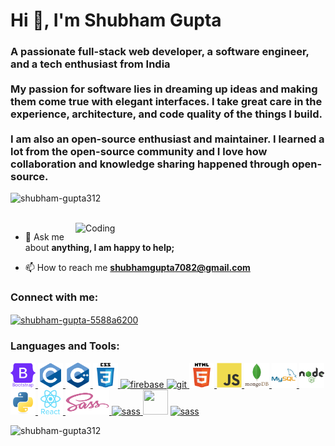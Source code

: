 <h1>Hi 👋, I'm Shubham Gupta</h1>
<h3>A passionate full-stack web developer, a software engineer, and a tech enthusiast from India <br/> <br/>My passion for software lies in dreaming up ideas and making them come true with elegant interfaces. I take great care in the experience, architecture, and code quality of the things I build. <br/><br/>I am also an open-source enthusiast and maintainer. I learned a lot from the open-source community and I love how collaboration and knowledge sharing happened through open-source.</h3>

<p align="left"> <img src="https://komarev.com/ghpvc/?username=shubham-gupta312&label=Profile%20views&color=0e75b6&style=flat" alt="shubham-gupta312" /> </p>
<br/>
<img align="right" alt="Coding"  width="400" src="https://cdn.dribbble.com/users/1059583/screenshots/4171367/coding-freak.gif"/>

- 💬 Ask me about **anything, I am happy to help;**

- 📫 How to reach me **shubhamgupta7082@gmail.com**

<h3 align="left">Connect with me:</h3>
<p align="left">
<a href="https://www.linkedin.com/in/shubham-gupta-885152292/" target="blank"><img align="center" src="https://raw.githubusercontent.com/rahuldkjain/github-profile-readme-generator/master/src/images/icons/Social/linked-in-alt.svg" alt="shubham-gupta-5588a6200" height="30" width="40" /></a>

</p>

<h3 align="left">Languages and Tools:</h3>
<p align="left"> <a href="https://getbootstrap.com" target="_blank" rel="noreferrer"> <img src="https://raw.githubusercontent.com/devicons/devicon/master/icons/bootstrap/bootstrap-plain-wordmark.svg" alt="bootstrap" width="40" height="40"/> </a> <a href="https://www.cprogramming.com/" target="_blank" rel="noreferrer"> <img src="https://raw.githubusercontent.com/devicons/devicon/master/icons/c/c-original.svg" alt="c" width="40" height="40"/> </a> <a href="https://www.w3schools.com/cpp/" target="_blank" rel="noreferrer"> <img src="https://raw.githubusercontent.com/devicons/devicon/master/icons/cplusplus/cplusplus-original.svg" alt="cplusplus" width="40" height="40"/> </a> <a href="https://www.w3schools.com/css/" target="_blank" rel="noreferrer"> <img src="https://raw.githubusercontent.com/devicons/devicon/master/icons/css3/css3-original-wordmark.svg" alt="css3" width="40" height="40"/> </a> <a href="https://firebase.google.com/" target="_blank" rel="noreferrer"> <img src="https://www.vectorlogo.zone/logos/firebase/firebase-icon.svg" alt="firebase" width="40" height="40"/> </a> <a href="https://git-scm.com/" target="_blank" rel="noreferrer"> <img src="https://www.vectorlogo.zone/logos/git-scm/git-scm-icon.svg" alt="git" width="40" height="40"/> </a> <a href="https://www.w3.org/html/" target="_blank" rel="noreferrer"> <img src="https://raw.githubusercontent.com/devicons/devicon/master/icons/html5/html5-original-wordmark.svg" alt="html5" width="40" height="40"/> </a> <a href="https://developer.mozilla.org/en-US/docs/Web/JavaScript" target="_blank" rel="noreferrer"> <img src="https://raw.githubusercontent.com/devicons/devicon/master/icons/javascript/javascript-original.svg" alt="javascript" width="40" height="40"/> </a> <a href="https://www.mongodb.com/" target="_blank" rel="noreferrer"> <img src="https://raw.githubusercontent.com/devicons/devicon/master/icons/mongodb/mongodb-original-wordmark.svg" alt="mongodb" width="40" height="40"/> </a> <a href="https://www.mysql.com/" target="_blank" rel="noreferrer"> <img src="https://raw.githubusercontent.com/devicons/devicon/master/icons/mysql/mysql-original-wordmark.svg" alt="mysql" width="40" height="40"/> </a> <a href="https://nodejs.org" target="_blank" rel="noreferrer"> <img src="https://raw.githubusercontent.com/devicons/devicon/master/icons/nodejs/nodejs-original-wordmark.svg" alt="nodejs" width="40" height="40"/> </a> <a href="https://www.python.org" target="_blank" rel="noreferrer"> <img src="https://raw.githubusercontent.com/devicons/devicon/master/icons/python/python-original.svg" alt="python" width="40" height="40"/> </a> <a href="https://reactjs.org/" target="_blank" rel="noreferrer"> <img src="https://raw.githubusercontent.com/devicons/devicon/master/icons/react/react-original-wordmark.svg" alt="react" width="40" height="40"/> </a>  <a href="https://sass-lang.com" target="_blank" rel="noreferrer"> <img src="https://raw.githubusercontent.com/devicons/devicon/master/icons/sass/sass-original.svg" alt="sass" width="70" height="40"/> </a>
<a href="https://www.php.net/manual/en/getting-started.php" target="_blank" rel="noreferrer"> <img src="https://upload.wikimedia.org/wikipedia/commons/thumb/2/27/PHP-logo.svg/1200px-PHP-logo.svg.png" alt="sass" width="40" height="40"/> </a>
<a href="https://api.jquery.com/"><img src="https://encrypted-tbn0.gstatic.com/images?q=tbn:ANd9GcQzieZuIS-mnQPcS2ZLRnc4dQoFw_TERGFkbXaZN30KhIoHfUpTVn1YGDAai6xSgnNV_t4&usqp=CAU" width="40" height="40"/></a>
<a href="https://codeigniter.com/user_guide/tutorial/index.html" target="_blank" rel="noreferrer"> <img src="https://play-lh.googleusercontent.com/tF2MRtGWj3qdsQd0qyiEzJeesa4vMyx6bIcevUv9se3SciV0EhfZc2zH5RBpmI3OUQ" alt="sass" width="40" height="40"/> </a>

<p><img src="https://github-readme-streak-stats.herokuapp.com/?user=shubham-gupta312&theme=gotham" alt="shubham-gupta312" /></p>
